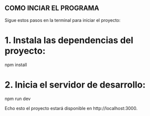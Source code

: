 ## COMO INCIAR EL PROGRAMA

Sigue estos pasos en la terminal para iniciar el proyecto:

# 1. Instala las dependencias del proyecto:
npm install

# 2. Inicia el servidor de desarrollo:
npm run dev

Echo esto el proyecto estará disponible en http://localhost:3000.
